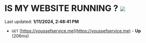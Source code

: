 # IS MY WEBSITE RUNNING ? [![](https://img.shields.io/static/v1?label=Sponsor&message=%E2%9D%A4&logo=GitHub&color=%23fe8e86)](https://github.com/sponsors/<username>)

Last updated: **1/11/2024, 2:48:41 PM**

- `GET` [https://youssefservice.me](https://youssefservice.me) - **Up** (206ms)
